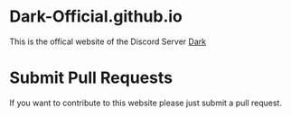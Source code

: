 # Dark-Official.github.io
This is the offical website of the Discord Server [Dark](https://discord.gg/9phBsjaBg4)

# Submit Pull Requests
If you want to contribute to this website please just submit a pull request.